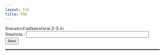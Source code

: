 ```yaml
---
layout: fsk
title: FSK
---
```


<style>
    table, th, td {
  border: 1px solid rgb(0, 0, 0);
  border-collapse: collapse;
}
</style>
<body>
ป้อนเฉพาะส่วนต้นของคำถาม 2-3 คำ<br>
ป้อนคำถาม : <input type="text" id="question" style="width: 30em"/><br>
<button onclick="search()">ค้นหา</button>
<p id="tes"></p>
<table id="Answer"></table>
</body>
<script>
var qa = [
    { question: "พระบาทสมเด็จพระนั่งเกล้าเจ้าอยู่หัว คือรัชการที่เท่าใด", answer: "3" },
    { question: "Wal-Mart คือแบรนด์อะไร", answer: "แบรนด์ค้าปลีก" },
    { question: "พระราชวังสนามจันทร์ อยู่ที่จังหวัดใด", answer: "นครปฐม" },
    { question: "ระบบงานอุตสาหกรรมเริ่มครั้งแรกในประเทศใด", answer: "อังกฤษ" },
    { question: "ข้อใดต่อไปนี้เป็นสำนักข่าวของประเทศอังกฤษ", answer: "Reuters" },
    { question: "ปลาตีนมีกี่ตีน", answer: "ไม่มี" },
    { question: "BMW คือแบรนด์อะไร", answer: "แบรนด์รถยนต์" },
    { question: "เขื่อนบางลางเป็นเขื่อนที่ใหญ่ที่สุดในภาคใต้ ตั้งอยู่ในจังหวัดใด", answer: "ยะลา" },
    { question: "อูคูเลเล่ มีกี่สาย", answer: "4 สาย" },
    { question: "คลองอะไรยาวที่สุดในประเทศไทย", answer: "คลองแสนแสบ" },
    { question: "ธงไตรรงค์มีใช้ในรัชสมัยใดเป็นครั้งแรก", answer: "รัชกาลที่ 6" },
    { question: "แม่น้้าตรัง อยู่ในภาคใด", answer: "ภาคใต้" },
    { question: "ดาวฤกษ์ที่อยู่ใกล้โลกมากที่สุดที่งเกตได้ในบัจจุบัน ตั้งอยู่ที่", answer: "เซนทอร์" },
    { question: "ซุปเปอร์แมนใช้อาชีพใดในการปิดบังตัวตนที่แท้จริง", answer: "ผู้สื่อข่าว" },
    { question: "สกุลเงินของอินโดนีเซียคืออะไร", answer: "รูปี" },
    { question: "อายุของม้าสามารถดูได้จากอะไร", answer: "ฟัน" },
    { question: "วันที่ 1 พฤษภาคมของทุกปีคือเทศกาลอะไร", answer: "วันแรงงาน" },
    { question: "แม่น้ำยม มีต้นกําเนิดจากจังหวัดใด", answer: "พะเยา" },
    { question: "แม่น้ำป่าสักมีต้นกําเนิดจากจังหวัดใด", answer: "เลย" },
    { question: "เทศกาลไหนมีประเพณีการกินไก่งวง", answer: "วันขอบคุณพระเจ้า" },
    { question: "ในเทพนิยายกรีก โพรมีธีอุสได้นำพาสิ่งใดมาสู่โลกของมนุษย์", answer: "ไฟ" },   
    { question: "ชาวไวกิงมักถูกกล่าวว่าเป็นอาชีพอาชญากรประเภทใด", answer: "โจรสลัด" },
    { question: "เลือดของกุ้งมังกรเป็นสีอะไร", answer: "สีน้ำเงิน" },
    { question: "Black Hawk Down หมายถึงปฏิบัติการทางทหาร...", answer: "โซมาเลีย" },
    { question: "ใครคือเทพีเเห่งชัยชนะ", answer: "วิกตอเรีย" },
    { question: "จังหวัดที่มีประชากรมากที่สุดในไทย", answer: "กรุงเทพมหานคร" },
    { question: "ยาสลบทำจากอะไร", answer: "คลอโรฟอร์ม" },
    { question: "ข้อใดต่อไปนี้เป็นสำนักข่าวของประเทศฝรั่งเศส", answer: "Agence France-Presse" },
    { question: "บริษัทใดเป็นผู้สร้างภาพยนตร์เรื่อง ซูเปอร์แมน", answer: "วอร์เนอร์บราเธอส์" },
    { question: "ไททานิกจมลงอยู่ที่ไหน", answer: "มหาสมุทรแอตแลนติก" },
    { question: "ในเขตพื้นที่แห่งหนึ่งที่มีอุณหภูมิสูงกว่าเขตบริเวณโดยรอบ การเกิดปรากฏการณ์นี้เรียกว่าอะไร", answer: "ปรากฏการณ์เกาะความร้อน" },
    { question: "งานบุญเดือนสิบ มีที่จังหวัดใด", answer: "นครศรีธรรมราช" },
    { question: "ร่างกายของมนุษย์มีกระดูกกี่ชิ้น", answer: "206 ชิ้น" },
    { question: "เกาะใดใหญ่ที่สุดในเอเชียตะวันออกเฉียงใต้", answer: "เกาะบอร์เนียว" },
    { question: "อวัยวะที่สามารถล้างพิษได้ในร่างกายของมนุษย์คือ", answer: "ตับ" },
    { question: "สัตว์ใดต่อไปนี้ไม่มีโอกาสพบได้ในอาร์กติกเซอร์เคิล", answer: "เพนกวิน" },
    { question: "พีระมิดสุริยันตั้งอยู่ที่ไหน", answer: "เม็กซิโก" },
    { question: "ดารานำชายในเรื่อง เเฮร์รี่พอตเตอร์ คือใคร", answer: "เเฮร์รี่ พอตเตอร์" },
    { question: "ข้อใดต่อไปนี้คือเเฮร์รี่พอตเตอร์", answer: "หนุ่มชายชาวอังกฤษ"},
    { question: "คะเเนนการเสิร์ฟเทนนิสเรียกว่าคะเเนนอะไร", answer: "Aceball"},
    { question: "ผลผลิตอะไรทำให้เวเนซุเอลารวยที่สุดในประเทศอเมริกาใต้", answer: "น้ำมัน"},
    { question: "คำว่า Trick or Treat เกี่ยวข้องกับเทศกาลใด", answer: "วันฮาโลวีน"},
    { question: "สัตว์ประจำชาติของประเทศไทยคือสัตว์อะไร", answer: "ช้าง"},
    { question: "ผู้ประดิษฐ์ iPhone คือใคร", answer: "สตีฟ จอบส์"},
    { question: "ข้อใดต่อไปนี้ไม่ใช่เผ่าพันธ์ุใน เวิลด์ออฟวอร์คราฟต์", answer: "เซิร์ก"},
    { question: "สัตว์เลี้ยงลูกด้วยนมที่มีอายุยืนที่สุดคือ", answer: "ช้าง"},
    { question: "โดราเอมอนในการ์ตูนเรื่อง โดราเอมอน มาจากยุคไหน", answer: "ศตวรรษที่ 22"},
    { question: "สัตว์มงคลของประเทศไทยคือสัตว์ใด", answer: "ช้าง"},
    { question: "การหมุนเวียนของเหรีญญในโลกของเซลดา...", answer: "เงินเฟ้อ"},
    { question: "อาวุธใดต่อไปนี้ไม่ใช่อุปกรณ์ที่ขาดไม่ได้ในยุคกลาง", answer: "คันธนูเเละลูกศร"},
    { question: "ในบรรดาสีต่างๆ สีใดดูดซับความร้อนง่ายที่สุด", answer: "สีดำ"},
    { question: "ในกีฬาบาสเกตบอล ลูกโยนโทษได้กี่คะเเนน", answer: "1 คะเเนน"},
    { question: "ละครประเภทใดใน 4 เรื่องนี้ มีต้นกำเนิดจากอิตาลี", answer: "opera"},
    { question: "ดาวเคราะห์ดวงใดอยู่ใกล้ดวงอาทิตย์ที่สุด", answer: "ดาวพุธ"},
    { question: "บัวหิมะมีสีใด", answer: "สีขาว"},
    { question: "คือก่อนวันคริสต์มาสเรียกว่าอะไร", answer: "คริสต์มาสอีฟ"},
    { question: "คุณธรรมคือความรู้ ...นักคิดท่านใด...", answer: "โสกราตีส"},
    { question: "ในนิยายเรื่อง คนค่อมเเห่งน็อทร์-ดาม คนตีระฆังคือใคร", answer: "กาซีโมโด"},
    { question: "เเรงบันดาลใจในการสร้างไวโอลินคืออะไร", answer: "ฮังดรัม"},
    { question: "สีดำผสมกับสีขาวเป็นสีอะไร", answer: "สีเทา"},
    { question: "ข้อใดต่อไปนี้คือความเร็วที่ต้องการเมื่อยานอวกาศบินรอบโลก", answer: "ควรมเร็วห้องอวกาศที่ 1"},
    { question: "บิกัสโซ มีผลงานภาพวาดที่ได้รับรางวัล สันติภาพ คือ", answer: "นกพิราบเเห่งสันติภาพ"},
    { question: "บัลเลต์ 3 เรื่องหลักคือ... เเละอีกเรื่องใด", answer: "สวอนเลก"},
    { question: "ดาว 12 ดวงที่อยู่บนธงสหภาพยุโรปเป็นสีอะไร", answer: "สีเหลือง"},
    { question: "วันที่ 1 เมษาของทุกปีเป็นวันอะไร", answer: "วันเมษาหน้าโง่"},
    { question: "ใครเป็นคนทำบาดเเผลบนใบหน้าของฮิมูระ...", answer: "คู่หมั้นของยูกิชิโร่ โทโมเอะ"},
    { question: "หัวหน้าทีมที่เป็นฝ่ายตรงข้ามกับออพติมัส...", answer: "เมกะทรอน"},
    { question: "เมืองหลวงของประเทศเวียดนามอยู่ที่ไหน", answer: "ฮานอย"},
    { question: "เมืองใดเป็นเมืองหลวงของบราซิลในอดีต...", answer: "ริโอเดจาเนโร"},
    { question: "ผู้คิดค้น ทฤษฏีสัมพัทธภาพ คือใคร", answer: "ไอน์สไตน์"},
    { question: "ผู้เเต่งการ์ตูน ดราก้อนบอล คือคนประเทศใด", answer: "ญี่ปุ่น"},
    { question: "คุณสมบัติของรูปเรขาคณิตใดที่มีความมั่นคง", answer: "รูปสามเหลี่ยม"},
    { question: "หนึ่งวันมี่ทั้งหมดกี่วินาที", answer: "86,400 วินาที"},
    { question: "ประเทศใดมีจํานวนหมู่เกาะมากที่สุด", answer: "อินโดนีเซีย"},
    { question: "เขื่อนลําปาว กั้นแม่น้ำลำปาวอยู่จังหวัดใด", answer: "กาฬสินธุ์"},
    { question: "ภาพยนตร์เรื่อง ไพเรทส์ออฟเดอะแคริบเบียน ถ่ายทําโดยบริษัทไหน", answer: "ดิสนีย์"},
    { question: "พระสมุทรเจดีย์ อยู่ที่จังหวัดใด", answer: "สมุทรปราการ"},
    { question: "งานประเพณีลอยกระทง เผาเทียน เล่นไฟ จัดที่จังหวัดใด", answer: "สุโขทัย"},
    { question: "ตัวตนของลูซิเฟอร์คือ", answer: "นางฟ้าตกสวรรค์"},
    { question: "ขนนก ลูกเหล็กเเละกระดาษ...อันไหนจะลงพื้นก่อน", answer: "ลูกเหล็ก"},
    { question: "เเหลมกู๊ดโฮปตั้งอยู่ที่ไหน", answer: "แอฟริกา"},
    { question: "การเเข่งขันฟุตบอล Fifa World Cup จัดขึ้นทุกๆกี่ปี", answer: "4 ปี"},
    { question: "เทพเจ้าเเห่งความรักคิวปิดเป็นลูกชายของใคร", answer: "เทพีวีนัส"},
    { question: "ร่างกายมนุษย์มีจำนวนโครโมโซมทั้งหมดกี่คู่", answer: "23 คู่"},
    { question: "ใครเป็นผู้ประดิษฐ์ตะเกียบอนามัย", answer: "คนญี่ปุ่น"},
    { question: "ประเทศใดมีการถ่ายภาพยนตร์จำนวนมากที่สุดในโลก", answer: "อินเดีย"},
    { question: "ในอนิเมะเรื่อง โดราเอม่อน เเต่เดิมโดราเอม่อนเป็นตัวสีอะไร", answer: "สีเหลือง"},
    { question: "โลกในเรื่อง เดอะลอร์ดออฟเดอะริงส์ ชื่ออะไร", answer: "Middle-earth"},
    { question: "รางวัลเเกรมมี่เกี่ยวกับอุตสาหกรรมใด", answer: "ดนตรี"},
    { question: "ส่วนใดในอวัยวะตับความรู้สึกทัเงห้าเป็นส่วนที่หายไปของสฟิงซ๋...", answer: "จมูก"},
    { question: "ฮอลลีวูดอยู่ในประเทศใด", answer: "อเมริกา"},
    { question: "ปลาใดที่ออกเสียงร้องเหมือนเด็กทารก...", answer: "ปลาซาลามันเดอร์ยักษ์จีน"},
    { question: "ประเทศต้นกำเนิดของมหกรรมกีฬาโอลิมปิกสมัยใหม่คือประเทศใด", answer: "กรีซ"},
    { question: "สัตว์ที่วิ่งเร็วที่สุดบนบกคือสัตว์ชนิดใด", answer: "เสือชีตาห์"},
    { question: "รสชาติที่ชาวคิวบาชอบเป็นพิเศษคือรสอะไร", answer: "หวาน"},
    { question: "ชนชาติใดเริ่มทอผ้าไหมเป็นชาติเเรก", answer: "จีน"},
    { question: "ดาราฮอลลีวูดคนใดรับบทเป็นตัวเอกในภาพยนตร์เรื่อง จิตพิฆาตโลก", answer: "ลีโอนาร์โด ดีเเคพรีโอ"},
    { question: "เรื่องใดต่อไปนี้ไม่รวม...เช็คสเปียร์", answer: "The Comedy of Errors"},
    { question: "Nike คือเเบรนด์อะไร", answer: "แบรนด์กีฬา"},
    { question: "ในเรื่อง สโนวไวท์ ราชินีได้ใช้สิ่งใดในการตัดสินว่าตัวเองนั้นใช่ผู้ที่สวยงามที่สุดในโลกใบนี้หรือไม", answer: "กระจกวิเศษ"},
    { question: "สกุลเงินของไทยคืออะไร", answer: "บาท"},
    { question: "คุณคือไฟฟ้า คุณคือเเสง คุณคือ...ลักษณะของเทพเจ้าท่านใด", answer: "ซุส"},
    { question: "มดใช้วิธีใดในการสื่อสารกัน", answer: "หนวด"},
    { question: "นักเเต่งเพลงท่านใดถูกขนานนามว่าเป็น ราชาเเห่งไวโอลิน", answer: "ปากานีนี"},
    { question: "โยคะมีต้นกำเนิดในประเทศใด", answer: "อินเดีย"},
    { question: "กำหนดให้วันที่ 1 มกคราคม...เเทนสงกรานต์ในรัชสมัยใด", answer: "รัชกาลที่ 8"},
    { question: "ในเทพนิยายกรีก มีนกอินทรียักษ์มาจิกกินตับของใคร", answer: "โพรมีธีอุส"},
    { question: "ประเทศใดผลิตทองเเดงมากที่สุด", answer: "อเมริกา"},
    { question: "ผลไม้ใดตกใส่หัวนิวตันเเล้ว ...", answer: "แอปเปิ้ล"},
    { question: "ชื่อเต็มของอาวุธ ดาบฟิสิกส์เอกซ์คาลิเบอร์ คืออะไร", answer: "ชะเเลง"},
    { question: "พยัญชนะไทยมีอักษรทั้งหมดกี่ตัว", answer: "44"},
    { question: "วันที่ 14 กุมภาพันธ์ของทุกปีเป็นวันอะไร", answer: "วันวาเลนไทน์"},
    { question: "มะเขือเทศเป็นผักหรือผลไม้", answer: "ผัก"},
    { question: "ในเทพนิยายกรีกใครที่ได้มีฉายาเรียกว่าเทพเจ้าเเห่งสงคราม", answer: "แอรีส"},
    { question: "ปะการังเป็นพืชหรือเป็นสัตว์ทะเล", answer: "สัตว์ทะเล"},
    { question: "ตัวอักษรหลังตัวอักษรภาษาอังกฤษ S คืออะไร", answer: "T"},
    { question: "ประเทศใดที่ออกตราประทับดวงเเรกของโลก", answer: "อังกฤษ"},
    { question: "เเมลงปอใช้อวัยวะส่วนใดของร่างกายเเตะผิวน้ำ", answer: "หาง"},
    { question: "ใครเป็นผู้เขียนเรื่อง วันพีช", answer: "เออิจิโร โอดะ"},
    { question: "Vieta นักคณิตศาสตร์ ที่คิดค้น...เป็นคนประเทศไหน", answer: "ฝรั่งเศษ"},
    { question: "ปูมีทั้งหมดกี่ขา", answer: "8 ขา"},
    { question: "BMW เเบรนด์รถยนต์ชื่อดังมาจากประเทศใด", answer: "เยอรมณี"},
    { question: "สาเหตุการสูญพันธุ์ของไดโนเสาร์คืออะไร", answer: "การโจมตีของดาวเคราะห์น้อย"},
    { question: "เมืองใดในยุโรปที่ถูกขนานนามว่าเป็น เมืองเเห่งสายน้ำ", answer: "เวนิส"},
    { question: "โคล่าเเละสไปรท์เป็นเครื่องดื่มประเภทใด", answer: "เครื่องดื่มอัดลม"},
    { question: "เมืองหลวงของประเทศเกาหลีใต้อยู่ที่ไหน", answer: "โซล"},
    { question: "ช้างจะเจริญเติบโต...ยกเว้นส่วนใดที่ไม่มีการเจริญเติบโต", answer: "ตา"},
    { question: "เหยาหมิงเคยเล่นให้กับทีมใดใน NBA", answer: "ฮิวสตัน รอกเก็ตส์"},
    { question: "เสียง หึ่งๆ ของยุงเกิดจากอะไร", answer: "กระพือปีก"},
    { question: "เมืองใดต่อไปนี้เป็นเมืองในประเทศไทย", answer: "เชียงใหม่"},
    { question: "ทาซานโตขึ้นจากที่ไหน" , answer: "ในป่า"},
    { question: "สัญลักษณ์ของเทศกาลภาพยนตร์นานาชาติเวนิสที่มีชื่อเสียงโด่งดังคือสัตว์ใด", answer: "สิงโต"},
    { question: "ข้อใดต่อไปนี้ไม่ใช่นก" , answer: "ค้างคาว"},
    { question: "ดับลินคือเมืองหลวงของประเทศใดในยุโรป", answer: "ไอร์เเลนด์"},
    { question: "หมากรุกสากลมีตัวหมากรุกทั้งหมดกี่ตัว", answer: "32"},
    { question: "ใครคือคนเเรกที่ค้นพบโลกใหม่ทวีปอเมริกา", answer: "โคลัมบัส"},
    { question: "ในนิยายเรื่อง Canon of Sherlock Holmes ...ชื่ออะไร", answer: "วัตสัน"},
    { question: "3 ศิลปินเอกเเห่งยุคเรเนสซองส์ได้เเก่...เเละจิตรกรท่านใด", answer: "ราฟาเอล"},
    { question: "หมายเลข 0 ในไพ่ทาโรต์เมเจอร์อาร์คานาหมายความว่าอะไร", answer: "คนโง่"},
    { question: "เพราะอะไรกล้องส่องทางไกลจึงสามารถมองเห็นสิ่งที่อยู่ไกลได้", answer: "การหักเหและกสะท้อนของแสง"},
    { question: "Adidas เเบรนด์กีฬาชื่อดังมากจากประเทศใด", answer: "อเมริกา"},
    { question: "สีใดเป็นสีที่เป็นสัญลักษณ์ความมิภาพของรัสเซีย", answer: "สีน้ำเงิน"},
    { question: "รางวัลออสการ์มีลักษณะอย่างไร", answer: "ตุ๊กตาทอง"},
    { question: "ใครคือคนที่เเต่งงานกับเจ้าชาย...เรื่อง เงือกน้อยผจญภัย", answer: "เจ้าหญิงประเทศเพื่อนบ้าน"},
    { question: "ธนบัตรมีใช้ครั้งเเรกในรัชกาลใด", answer: "รัชกาลที่ 5"},
    { question: "คนใส่เสื้อผ้าสีอะไรที่มีโอกาสถูกยุงกัดมากที่สุด", answer: "สีดำ"},
    { question: "ใครคือผู้ประพันธ์หลักของหนังสือเรื่อง สารานุกรม", answer: "ดีเคอโร"},
    { question: "จังหวัดใดได้ชื่อมีพื้นที่ปลูกปาล์มน้ำมันมากที่สุด", answer: "กระบี่"},
    { question: "เเชปลินเป็นศิลปินภาพยนตร์ตลกที่มีชื่อเสียง เขาเกิดในประเทศใด", answer: "ประเทศอังกฤษ"},
    { question: "เเหล่งกำเนิดหอยเเครงใหญ่ที่สุดของไทยอยู่ในจังหวัดใด", answer: "เพชรบุรี"},
    { question: "ใครเป็นผู้เขียนเรื่อง โดราเอมอน", answer: "ฟูจิโกะ ฟูจิโอะ"},
    { question: "ในร่างกายมนุษย์อวัยวะใดไม่สามารถเกิดมะมะเร็งได้", answer: "หัวใจ"},
    { question: "ในเรื่อง อเวนเจอร์ส องค์กรใดที่รวบรวมเหล่าซูเปอร์ฮีโร่ทุกคน", answer: "ชี.ล.ด์"},
    { question: "ถ้าเคี่ยวเต้าหู้เเห้งเเละถั่วลิสงในเวลาเดียวกันจะเป็นราชาติใด", answer: "แฮม"},
    { question: "เส้นละติจูดที่พลังงานเเสงอาทิตย์ส่งมายังโลกในระยะไกลที่สุดจากเส้นศูนย์สูตรชื่ออะไร", answer: "ทรอปิก"},
    { question: "ผู้ประพันธ์นิยายเรื่อง ตราบาปสีเลือด ... คือใคร", answer: "Hawthrone"},
    { question: "ปลาใดที่สู้กับผู้ใหญ่คนนั้นสองวันสองคืนในเรื่อง เฒ่าผจญทะเล ของเฮวิงเวย์", answer: "ปลามาร์ลิน"},
    { question: "สะพานอะไรเชื่อมเดนมาร์กกับสวีเดน", answer: "สะพานโอเรซุนด์"},
    { question: "บริษัทเอ็กซอนโมบิลคอร์ปอเรชั่นตั้งอยู่ในประเทศใด", answer: "อเมริกา"},
    { question: "คนประเทศใดที่เป็นคนเเรกที่ได้เสนอว่า บุคคลเท่าเทียมกันในเบื้องหน้ากฏหมาย", answer: "คนฝรั่งเศษ"},
    { question: "ประเทศใดมีจำนวนประชากรมากที่สุดในเอเชียตะวันออกเฉียงใต้", answer: "อินโดนีเซีย"},
    { question: "ซาโลมอนในตำราเวทเรื่อง กุญเเจย่อยของซาโลมอน คืออะไร", answer: "ชื่อกษัตริย์"},
    { question: "หมวกซานตาครอสเป็นสีอะไร", answer: "สีแดง"},
    { question: "KFC ถูกคิดค้นขึ้นในประเทศใด", answer: "อเมริกา"},
    { question: "ดอกเเดนดิไลอันเเพร่กระจายพันธุ์อย่างไร", answer: "แรงลม"},
    { question: "ใครเป็นผู้คิดค้นหลอดไฟ", answer: "อดิสัน"},
    { question: "รถยนต์ ลัมโบร์กินี เป็นยี่ห้อในประเทศใด", answer: "อิตาลี"},
    //{ question: "3 นักประพันธ์นิยายเรื่องสั้นผู้ยิ่งใหญ่ของยุโรป...ของรัสเซียคือท่านใด", answer: ""},
    { question: "สารอาหารใดที่มีในร่างกายของมนุษย์มากที่สุด", answer: "น้ำ"},
    { question: "ทำไมจึงต้องใส่ล้อไว้ใต้กล่องไม้ที่ต้องการผลัก", answer: "ลดแรงเสียดทาน"},
    { question: "ประเทศใดในสมัยโบราณที่มีชื่อเสียงด้านการทำมัมมี่มากที่สุด", answer: "อียิปต์"},
    { question: "น้ำใดต่อไปนี้ไม่สามารถบริโภคได้โดยตรง", answer: "น้ำทะเล"},
    { question: "ทำไมถึงบนดวงจันทร์ไม่มีเสียง", answer: "ไม่มีอากาศ"},
    { question: "ทำไมเเมวถึงสามารถมองเห็นในเวลากลางคืนได้", answer: "รูม่านตาใหญ่"},
    { question: "BBC เป็นภาษาอังกฤษตัวย่อของบริษัทวิทยุกระจายเสียงประเทศใด", answer: "ประเทศอังกฤษ"},
    { question: "ลูกลูกสนุกเกอร์สีอะไรมีคะเเนนมากที่สุดในการเเข่งสนุกเกอร์", answer: "ลูกสีดำ"},
    { question: "วิทยาศาสตร์ใดปรากฏเป็นครั้งเเรกในวิทยาศาสตร์ธรรมชาติ", answer: "ดาราศาสตร์"},
    { question: "จังหวัดที่อยู่ใต้สุด จังหวัดนราธิวาส", answer: "นราธิวาส"},
    { question: "เรียกยักษ์อะลาดินจากตะเกียงวิเศษได้อย่างไร", answer: "ถูกตะเกียงวิเศษ"},
    { question: "เมอร์เซเดส-เบนซ์คือเเบรนดฺรถยนต์ชื่อดังของประเทศใด", answer: "เยอรมณี"},
    { question: "อาวุธของกัปตันอเมริกาคืออะไร", answer: "โล่"},
    { question: "พระราชาในเรื่อง ชุดใหม่ของพระราชา ชอบทำอะไรบ้าง", answer: "ใส่ชุดเสื้อผ้าใหม่"},
    { question: "รัทเเลนด์ เป็นจังหวัดที่เล็กที่สุดของประเทศใด", answer: "ประเทศอังกฤษ"},
    { question: "ในหนังเรื่อง ไททานิค สร้อยคอที่โรสโยนทิ้งลงในทะเลชื่ออะไร", answer: "หัวใจแห่งมหาสมุทร"},
    { question: "ใน นิทานเด็กหญิงชายไม้ขีดไฟ สาวน้อยได้เห็นภาพอะไรในช่วงเวลาสุดท้าย", answer: "คุณยาย"},
    { question: "เทพเจ้าองค์ใดถูกขนานนามว่าเป็นเทพเจ้าเเห่งดวงอาทิตย์ในเทพนิยายกรีก", answer: "อพอลโล"},
    { question: "ความสามารถพิเศษของเเอนท์เเมนอเวนเจอร์สคืออะไร", answer: "ปรับขนาดร่างกาย"},
    { question: "ราชินีใช่อะไรมาทำร้ายสกับโนว์ไวท์ในนิทานกริมม์", answer: "แอปเปื้ลพิษ"},
    { question: "ผลงานใดต่อไปนี้ถูกสร้างขึ้นโดยออนอเร เดอ บาลซักนักเขียวชาวฝรั่งเศษ", answer: "นาฎกรรมชีวืต"},
    { question: "ทำไมอัศวินในยุคกลางถึงมักถือดาบเเบบกว้างเเละหนา", answer: "เพื่อโจมตีศัตรู"},
    { question: "ในหนังเรื่อง บิ๊กฮีโร่ 6 เบย์เเม็กซ์คืออะไร", answer: "หุ่นยนต์"},
    { question: "ใครคือคนช่วยเหลือหนูน้อยหมวกเเดงเเละยายของเขา", answer: "นายพราน"},
    { question: "ใครเป็นคนช่วยเหลือเจ้าชายในเรื่อง เงือกน้อยผจญภัย", answer: "นางเงือกน้อย"},
    { question: "ไททานิกทำไมถึงจมลงทะเล", answer: "ชนภูเขาน้ำเเข็ง"},
    { question: "ข้อใดต่อไปนี้ไม่ใช่ผลงานของเชกสเปียร์", answer: "สงครามและสันติภาพ"},
    { question: "เครื่องประดับใดถูกขนานนามว่าเป็น ราชาเเห่งอัญมณี", answer: "ทับทิม"},
    { question: "ลูกชายของเเม็กนีโตคือใคร", answer: "ควิกซิลเวอร์"},
    { question: "เส้นมีกี่มิติ", answer: "หนึ่งมิติ"},
    { question: "ซูสเป็นเทพเจ้าสูงสุดในเทพนิยายกรีก ซึ่งครอบงำทุกสิ่งในปรากฏการณ์บนท้องฟ้า โดยเฉพาะเป็น", answer: "สายฟ้า"},
    { question: "สีใดต่อไปนี้ไม่ใช่สีของรุ้งกินน้ำ", answer: "สีขาว"},
    { question: "พระที่นั่งวิมานเมฆ อยู่จังหวัดใด", answer: "กรุงเทพมหานคร"},
    { question: "ภูเขาใดที่มียอดเขาสูงที่สุดในโลก", answer: "ยอดเขาเอเวอเรสต์"},
    { question: "ภูเขาใดต่อไปนี้เป็นภูเขาของอินโดนีเซีย", answer: "ภูเขาไฟโบรโม่"},
    { question: "ดาวดวงใดถูกขนานนามว่าดาวที่หนาวที่สุดในบรรดาดาวเคราะห์เก้าดวง", answer: "ดาวพลูโต"},
    { question: "ตัวอักษรภาษาอังกฤษมีทั้งหมดกี่ตัว", answer: "26"},
    { question: "เขื่อนสิรินธร อยู่จังหวัดใด", answer: "อุบลราชธานี"},
    { question: "โรงพยาบาลที่เก่าแก่ที่สุดของไทย คือที่ใด", answer: "โรงพยาบาลศิริราช"},
    { question: "โลกหมุนรอบตัวเองทําให้เกิดปรากฏการณ์อะไร", answer: "กลางวันและกลางคืน"},
    { question: "อาหารใดต่อไปนี้มีแคลเซียมสูงสุด", answer: "ผลไม้"},
    { question: "โคลอสเซียมที่เป็นสัญลักษณ์ของอารยธรรมโรมันโบราณ ตอนนี้ตั้งอยู่ไนประเทศใด", answer: "อิตาลี"},
    { question: "เป๊ปซี่แบรนด์เครื่องดื่มชื่อดังมาจากประเทศใด", answer: "อเมริกา"},
    { question: "ในขณะการเล่นปิงปองก่อนที่รับลูกบอลจากผ่ายตรงข้ามจําเป็นต้องรอลูกปิงปองตกลงโต๊ะกี่ครั้งในแดนฝ่ายตรงข้าม...", answer: "1 ครั้ง"},
    { question: "เสือตัวใดโหญ่ที่สุดโนโลก", answer: "เสือโคร่งไซบีเรีย"},
    { question: "พีระมิดที่ใหญ่ที่สุดในโลกชื่ออะไร", answer: "พีระมิดคูฟู"},
    { question: "ฟิลิปส์ คือแบรนด์ของประเทศใด", answer: "เนเธอร์แลนด์"}, 
    { question: "ต้นสักที่ใหญ่ที่สุดในโลกอยู่ที่จังหวัดอะไร", answer: "อุตรดิตถ์"},
    { question: "ชานตาคลอสจะนำของขวัญไปไว้ในของสิ่งใด", answer: "ถุงเท้า"},
    { question: "นายกรัฐมนตรีคนแรกของไทย ชื่ออะไร", answer: "	พระยามโนปกรณ์นิติธาดา"},
    { question: "หมีกรีซลี หมีตัวใหญ่ที่สุดในโลกอยู่ในดินเเดนใด", answer: "อเมริกาเหนือ"},
    { question: "ประเทศใดมีภูมิประเทศต่ำที่สุดในโลก", answer: "เนเธอร์แลนด์"},
    { question: "หอไอเฟลตั้งอยู่ในเมืองใด", answer: "ปารีส"},
    { question: "เมื่อเกิดอาการสะอึกควรทำอย่างไรดี", answer: "ลมหายใจ"},
    { question: "พี่สาวเเละภรรยาของซุสคือใคร", answer: "เฮร่า"},
    { question: "สัญญาณขอความช่วยเหลือใช้ในความทุกข์ทางทะเลคืออะไร", answer: "SOS"},
    { question: "พิพิธภัณฑ์ใด...โมนาลิซา...ที่มีชื่อเสียงมากในยุโรป", answer: "พิพิธภัณฑ์ลูฟวร์"},
    { question: "วิธีการใช้คลื่นเเม่เหล็กไฟฟ้าเพื่อตรวจจับด้านในของชิ้นงานโลหะเรียกว่า", answer: "การทดสอบโดยวิธีถ่ายภาพด้วยรังสี"},
    { question: "เเพลงใดต่อไปนี้เป็นชิ้นสเเพลงเปียโน", answer: "Moonlight Sonata"},
    { question: "เเสงเเดดสามารถช่วยให้ร่างกายของเราผลิตวิตามินชนิดใด", answer: "วิตามินดี"},
    { question: "ความสัมพันธ์ระหว่าง Alexandre Dumas กับ Alexandre Dumas fils คืออะไร", answer: "พ่อกับลูก"},
    { question: "โดยปกติเเล้ว ฤดูกาลใดที่ปลาเจริญเติบโตช้าที่สุด", answer: "ฤดูหนาว"},
    { question: "สงครามระหว่างทั่วประเทศยุโรปเเละเอเชียครั้งเเรกในประวัติศาสตร์โลกคือ", answer: "สงครามกรีก-เปอร์เซีย"},
    { question: "ม้าลายมีลายสีอะไร", answer: "ลายสีขาว"},
    { question: "เเฮตทริกในเกมฟุตบอลหมายถึงผู้เล่นกีฬาคนหนึ่ง...ได้กี่ครั้งในการเล่นครั้งหนึ่ง", answer: "3"},
    { question: "ไส้เดือนหายใจจากทางไหน", answer: "ผิวหนัง"},
    { question: "ในเทพนิยายกรีกใครที่ได้มีฉายาเรียกว่าเทพเจ้าเเห่งท้องทะเล", answer: "โพไซดอน"},
    { question: "เเมลงใดต่อไปนี้เป็นอันตรายต่อการเจริญเติบโตของผัก", answer: "หอยทาก"},
    { question: "หนึ่งยูนิตสามารถใช้กับหลอดไฟขนาด 50 วัตต์ได้นานกี่ชั่วโมง", answer: "20 ชั่วโมง"},
    { question: "ในบรรดาช่องเเคบที่มีชื่อเสียง...อินเดียเเละทางตอนเหนือของศรีลังกา", answer: "ช่องแคบพอล์ก"},
    { question: "ในนิยายเรื่อง ใต้ทะเลสองหมื่นโยชน์ ของเเวร์น เรือดำน้ำของกัปตันนีโมชื่ออะไร", answer: "นอติลุส"},
    { question: "อาหารใดอุดมไปด้วยโปรตีนมากกว่า", answer: "ปลา"},
    { question: "ดีวีนากอมเมดีย เป็นบทกวีผลงานชิ้นเอกของดันเต ซึ่งเขาเป็นนักกวีของประเทศใดในยุโรป", answer: "อิตาลี"},
    { question: "ตัวละครใดต่อไปนี้ไม่ใช่สมาชิกของจัสติซลีก", answer: "ไอรอนแมน"},
    { question: "นักเขียนเรื่อง สโนไวท์ คือท่านใด", answer: "พี่น้องตระกูลกริมม์"},
    { question: "กระดาษสามารถพับครึ่งได้มากสุดกี่ครั้ง", answer: "7 ครั้ง"},
    { question: "การเเข่งขันฟุตบอลโลกกี่ปีมีครั้้ง", answer: "4 ปี"},
    { question: "ระหว่างเดือนมิถุนายนถึงกรกฎาคมคือราศีอะไร", answer: "กลุ่มดาวปู"},
    { question: "ตัวการ์ตูนมิกกี้เมาส์เเละโดนัลด์ดั๊กมักจะออกไปเที่ยวกับใครบ้าง", answer: "กูฟีและพลูโต"},
    { question: "ศาลยุติธรรมระหว่างประเทศตั้งอยู่ประเทศใด", answer: "เนเธอร์แลนด์"},
    { question: "สิ่งก่อสร้างใดที่มีชื่อว่า บรอดเวย์", answer: "ถนน"},
    { question: "ใครคือผู้เขียนเรื่อง นารูโตะ", answer: "มาซาชิ คิชิโมโตะ"},
    { question: "สัตว์ประจำชาติของประเทศออสเตรเลียคือสัตว์ใด", answer: "จิงโจ้"},
    { question: "อัลเฟรดมหาราช เป็นมหาราชองค์เดียวของประเทศใด", answer: "ประเทศอังกฤษ"},
    //{ question: "", answer: "เทพีอะธีนา"},
    { question: "หัวใจห้องมนุษย์ทั้งหมดกี่ห้อง", answer: "4 ห้อง"},
    { question: "ในงานธุรกิจคหกรรมโลก ประเทศใดที่มีชื่อว่าเเม่บ้านมืออาชีพที่สุดในโลก", answer: "ฟิลิปปินส์"},
    { question: "ซากา โมโต้ ทัตสึมะกินทามะ ถูกเรียกว่าอะไร", answer: "เจ้าชายสายฮา"},
    { question: "ไข่ที่มีขนาดใหญ่ที่สุดในบรรดานกที่มีอยู่ คือไข่ของนกอะไร", answer: "นกกระจอกเทศ"},
    { question: "หมีขั่วโลกสามารถวิ่งด้วยความเร็วกี่ไมล์ต่อชั่วโมง", answer: "25 ไมล์"},
    { question: "ธนาคารยุโรปตั้งอยู่ในประเทศใด", answer: "เยอรณมี"},
    { question: "เเบรนด์ดังระดับโลกที่สร้างขึ้นโดยบิลเกตส์คือเเบรนด์ใด", answer: "Windows"},
    { question: "สามอารยธรรมโบราณของอเมริกาเหนือคือ...เเละอารยธรรมใด", answer: "อารยธรรมมายา"},
    { question: "ยอดเขาที่สูงที่สุดในโลกถูกคือ", answer: "เอเวอเรสต์"},
    { question: "สโนว์ไวท์พบคนเเคระในป่าทั้งหมดกี่คน", answer: "7"},
    { question: "สีด้านบนสุดของรุ้งกินน้ำคือสีอะไร", answer: "แดง"},
    { question: "เรือไททานิกจมน้ำในปีใด", answer: "ปี 1912"},
    { question: "คนสัญชาติใดที่ได้รับรางวัลโนเบลเป็นคนเเรก", answer: "ตนเยอรมณี"},
    { question: "ทวีปใดมีผู้นับถือศาสนาคริสต์มากที่สุดในโลก", answer: "ทวีปยุโรป"},
    { question: "รางวัลออสการ์มีความสัมพันธ์กับอุสาหกรรมทางใด", answer: "อุสาหกรรมภาพยนตร์"},
    { question: "ออพติมัสไพรมที่อยู่ในหนัง...เเปลงร่างเเล้วจะเป็นรถอะไร", answer: "รถบรรทุก"},
    { question: "เมืองหลวงของประเทศมาเลเซียอยู่ไหน", answer: "กัวลาลัมเปอร์"},
    { question: "เมื่อเกิดเเผ่นดินไหวรุนเเรงครั้งใหญ่ ควรปกป้องอัวยวะส่วนใดโดยไม่คำนึงถึงอะไรทั้งสิ้น", answer: "ศรีษะ"},
    { question: "เมืองใดต่อไปนี้เป็นเมืองในประเทศมาเลเซีย", answer: "อิโปห์"},
    { question: "บุคคลในประวัติศาสตร์ข้อใดต่อไปนี้เกี่ยวข้องกับประเพณีการกินขนมเค้กข้าว", answer: "อู๋ จื่อสวี"},
    { question: "ใครเป็นผู้คิดค้นกล้องโทรทรรศน์ตัวเเรกในโลก", answer: "กาลิเลอี"},
    { question: "วันเเรงงานกำเนิดจาก", answer: "เมืองชิคาโก สหรัฐอเมริกา"},
    { question: "ใครคือตัวร้ายที่สุดในเรื่อง ทรานส์ฟอร์มเมอร์ส", answer: "เมกะทรอน"},
    { question: "ผู้รักษาประตูชาวสเปนเซพลูก...2002...ทั้งหมดกี่ลูก", answer: "2"},
    { question: "น้ำนมเเม่คือสารอาหารที่ดีที่สุดสำหรับทารก...มากกว่านมเเม่", answer: "แคลเซียม"},
    { question: "องค์กรโลก WHO ย่อมาจากอะไร", answer: "องค์การอนามัยโลก"},
    { question: "ตัวร้ายอันดับหนึ่งของภาพยนตร์เรื่องใดที่มีชื่อว่าโวลเดอมอร์", answer: "แฮรี่ พอตเตอร์"},
    { question: "ดอกไม้ประจำชาติอังกฤษคืออะไร", answer: "ดอกกุหลาบ"},
    { question: "เทพเจ้ากรีกโพไซดอนใช้เป็นอาวุธใด", answer: "ตรีศูล"},
    { question: "หมายเลข 0 ในไพ่ทาโรต์เมเจอร์อาร์คานาหมายความว่าอะไร", answer: "คนโง่"},
    { question: "หลังจากปืนใหญ่ถูกยิงขึ้นไปเเล้ว เหตุใดจึงร่วงกลับมาบนพื้นโลกได้", answer: "แรงโน้มถ่วง"},
    { question: "World Expo จัดขี้นครั้งเเรกที่ไหน", answer: "ลอนดอน"},
    { question: "ในไพ่ป๊อก ตัวKหมายถึงคิงเเละตัวQหมายถึงควีน เเล้วตัวJหมายถึงอะไร", answer: "อัศวิน"},
    { question: "ในยุคเเรก ๆ น้ำตาลใน ขนมทำขึ้นจากอะไร", answer: "น้ำผึ้ง"},
    { question: "ร่างเดิมของคธูลูสัตว์ประหลาดที่มีชื่อเสียงที่สุดในตำนานคธูลูคืออะไร", answer: "ปลาหมึกยักษ์"},
    { question: "ในภาพยนตร์เรื่อง Marvel ใครได้รับบทเเสดงเป็น Iron Man", answer: "รอเบิร์ต ดาวนีย์ จูเนียร์"},
    { question: "ต้องใช้คาถาอะไรเมื่อจะเปิดประตูหินในเรื่อง อาลิบาบากับโจรสี่สิบคน", answer: "Open sesame"},
    { question: "ดอกไม้ใดที่เจ้าชายน้อยชอบมากในเรื่อง เจ้าชายน้อย หนังสือชื่อดังในโลก", answer: "ดอกกุหลาบ"},
    { question: "ดาราฮอลลีวูดคนใดรับบทเป็นเเจ็คสเเปร์โรว์ในภาพยนตร์เรื่อง ไพเรทส์ออฟเดอะเเคริบเบียน", answer: "จอห์นนี เดปป์"},
    { question: "ประเทศใดในยุโรปตะวันออกถูกขนานนานนามว่าเป็น ประเทศเเห่งดอกกุหลาบ", answer: "บัลแกเรีย"},
    { question: "เเมงมุมมีขาทั้งหมดกี่ขา", answer: "8 ขา"},
    { question: "นักเขียนของนิยายเรื่อง เเฮร์รี่พอตเตอร์ คือใคร", answer: "เจ. เค. โรว์ลิง"},
    { question: "ในเทพนิยายของกริมม์ ชื่อที่เรียก ซินเดอเรลล่า มาจากไหน", answer: "บนตัวของเธอติดเต็มไปด้วยเถ้าถ่านหิน"},
    { question: "สัตว์ใดเป็นคู่หูของกระต่ายตัวเอกในหนังเรื่อง นครสัตว์มหาสนุก", answer: "สุนัขจิ้งจอก"},
    { question: "ม้าของโอดินน์ในตำนานเทพเจ้านอร์สมีทั้งหมดกี่ขา", answer: "8"},
    { question: "ใครคือผู้กำกับภาพยนตร์เรื่อง อวตาร", answer: "เจมส์ แคเมรอน"},
    { question: "ศิลปะที่เจ็ด คืออะไร", answer: "ภาพยนตร์"},
    { question: "ยี่ห้อฟาสต์ฟู้ด KFC กำเนิดขึ้นจากประเทศใด", answer: "อเมริกา"},
    { question: "วูล์ฟเวอรีนนอกจากมีกรงเล็บที่เเหลมคมเเล้ว ยังมีความสามารถอะไร", answer: "การรักษาโดยตอนเอง"},
    { question: "ในนิยายเรื่อง เทพนิยายพี่น้องกริมม์ รถที่นั่งไปเข้าร่วมงานของซินเดอเรลล่าทำจากอะไร", answer: "ฟักทอง"},
    { question: "ในสี่ละครโศกนาฏกรรมของเชกสเปียร์ บทใดมีชื่อว่าเป็น การเเก้เเค้นของเจ้าชาย", answer: "แฮมเลต"},
    { question: "Sing Sing So คือเพลงพื้นบ้านของประเทศใด", answer: "อินโดนีเซีย"},
    { question: "ท่านอนของม้าคือ", answer: "ยืนนอน"},
    { question: "ประเทศใดต่อไปนี้เป็นประเทศเเรกที่ที่ขับรถเลนซ้าย", answer: "ประเทศอังกฤษ"},
    { question: "ประเทศใดที่มีขนาดเล็กที่สุดในโลก", answer: "วาติกัน"},
    { question: "เมืองหลวงของประเทศไทยคือข้อใด", answer: "กรุงเทพมหานคร"},
    { question: "เมืองหลวงของประเทศอินโดนีซียคือที่ใด", answer: "จาการ์ตา"},
    { question: "เทพีเสรีภาพ ที่มีชื่อเสียงตั้งอยู่เมืองใดของประเทศอเมริกา", answer: "นิวยอร์ก"},
    { question: "หากคุณพบว่าถูกคนเเปลกหน้าติดตาม วิธีที่ดีที่สุดคืออะไร", answer: "โทรหาตำรวจ"},
    { question: "ราศีใดต่อไปนี้อยู่ในเดือนธันวาคม", answer: "กลุ่มดาวคนยิงธนู"},
    { question: "สัตว์ประหลาดมิโนทอร์ที่มีชื่อเสียงแห่งตำนานกรีกเป็นสัตว์ใด", answer: "bull man"},
    { question: "โรงแรม 7 ดาวแห่งแรกในโลกตั้งอยู่ในเมืองใด", answer: "ดูไบ"},
    { question: "Audi คือเเบรนด์อะไร", answer: "แบรนด์รถยนตร์"},
    { question: "สิ่งใดต่อไปนี้ที่หมาไม่สามารถกินได้", answer: "ช็อคโกเเลต"},
    { question: "ภาพยนตร์เรื่อง ทอย สตอรี่ ถ่ายทำโดยบริษัทไหน", answer: "ดิสนีย์"},
    { question: "กีฬาบาสเกตบอลกําเนิดขึ้นจากประเทศใด", answer: "อเมริกา"},
    { question: "ประเทศที่มีประชากรมากที่สุดในโลกคือประเทศใด", answer: "จีน"},
    { question: "ข้อใดต่อไปนี้ไม่ใช่หนึ่งในสามศาสนาที่ใหญ่ที่สุดของโลก", answer: "ลัทธิเต๋า"},
    { question: "ประเทศที่ส่งดาวเทียมที่มีมนุษย์ขึ้นไปด้วยดวงแรกขึ้นสู่โจจรรอบโลกคือประเทศ", answer: "รัสเซีย"},
    { question: "เส้นเลือดในร่างกายมนุษย์มีความยาวรวมเท่าไหร", answer: "52,000 ไมล์"},
    { question: "สัตว์ชนิดใดมีลิ้นแต่ไม่สามารถแลบลิ้นหรือขยับได้", answer: "จระเข้"},
    { question: "อาวุธใดต่อไปนี้ไม่ใช่อุปกรณ์ที่ขาดไม่ได้สําหรับอัศวินในยุคกลาง", answer: "คันธนูและลูกศร"},
    { question: "ดาราฮอลลีวูดคนใดรับบทเป็นเจสันบอร์นในภาพยนตร์เรื่อง ล่าจารชน ยอดคนอันตราย", answer: "แม็ตต์ เดม่อน"},
    { question: "สะพานที่มีความยาวที่สุดในประเทศไทย คือสะพานใด", answer: "สะพานติณสูลานนท์"},
    { question: "รักที่มาจากความบริสุทธิ์ใจถูกเรียกว่าเป็นความรักของนักปราชญ์ท่านใด", answer: "เพลโต"},
    { question: "หมู่บ้านกังหันลม ในโลกคือประเทศใด", answer: "เนเธอร์แลนด์"},
    { question: "ประเทศใดที่เป็นต้นกําเนิดฮอกกี้ยุค 1870", answer: "แคนาดา"},
    { question: "สีแดงผสมกับสีเขียวจะเป็นสือะไร?", answer: "สีเหลือง"},
    { question: "ในกีฬาเบสบอล นักกีฬาที่รับลูกบอลโดยขว้างมาจากอีกผ่ายหนึ่งถูกเรียกว่าอะไร", answer: "แคชเชอร์"},
    { question: "ดาวเคราะห์ใดอยู่ไกลจากดวงอาทิตย์มากที่สุด", answer: "ดาวพลูโต"},
    { question: "ในประวัติศาสตร์เยอรมัน คนที่ถูกขนานนามว่าเป็น นายกฯเหล็ก คือใคร", answer: "Bismarck"},
    { question: "มนุษย์หนึ่งคนที่สร้างหน้าตาเพื่อเปิดเผยตัวตนต่อสาธารณะ เพื่อเป็นการสร้างภาพลักษณ์ที่ดีต่อสังคมในทางจิตวิทยาเรียกว่าอะไร", answer: "จิตวิทย"},
    { question: "จํานวนผู้พิทักษ์เซนต์เซย่าแห่งอะธีนาเท่ากับจํานวนกลุ่มดาวมีทั้งหมดเท่าไหร่", answer: "88"},
    { question: "สัตว์ใดที่อยากได้ลูกสนแต่ไม่เคยได้รับตลอดในเรื่อง ยุคน้ำแข็ง", answer: "กระรอก"},
    { question: "ใครคือเทพีแห่งปัญญาในเทพนียายกรีก", answer: "อะธีนา"},
    { question: "ไพ่ที่ใหญ่ที่สุดในไพ่ทาโรต์เมเจอร์อาร์คานาคืออะไร", answer: "โลก"},
    { question: "ภาษีเครื่องอุปโภคบริโภคที่บวกเข้าไปในราคาสินค้าคืออะไร?", answer: "VAT"},
    { question: "นักบาสเกตบอลคนใดถูกขนานนามว่าเป็น เทพเจ้าแห่งบาสเก็ตบอล", answer: "ไมเคิลจอร์แดน"},
    { question: "ทะเลสาบใดใหญ่ที่สุดในเอเชียตะวันออกเฉียงใต้", answer: "โตนเลสาบ"},
    { question: "นิทานเรื่อง ลูกเป็ดขี้เหร่ เป็นผลงานของใคร?", answer: "ฮันส์ คริสเตียน แอนเดอร์เซน"},
    //{ question: "เรื่องใดต่อไปนี้ไม่รวมอยู่ในโศกนาฏกรรมสี่เรื่องของเช็คสเปียร์", answer: ""},
    { question: "ในเรื่อง นิทานอีสป สัตว์ใดที่ไม่สามารถคว้าพวงองุ่นมากินแล้วพูดมาว่าองุ่นนั้นเปรี้ยวมาก", answer: "สุนัขจิ้งจอก"},
    { question: "สโนว์ไวท์พื้นขึ้นมาได้อย่างไร", answer: "เพราะการจูบ"},
    { question: "โคอาลาเป็นสัตว์ประจําชาติของประเทศใด", answer: "ออสเตรเลีย"},
    { question: "ตัวละครใดต่อไปนี้เป็นเทพเจ้าในตํานานเทพเจ้าโรมัน", answer: "จูปิเตอร์"},
    { question: "นักเขียนของนิยายเรื่อง เดอะลอร์ดออฟเดอะริงส์ คือใคร", answer: "เจ. อาร์. อาร์. โทลคีน"},
    { question: "โค้กแบรนด์เครื่องตื่มชื่อดังมาจากประเทศใด", answer: "อเมริกา"},
    { question: "ดาราฮอลลีวูดคนใดรับบทเป็นแจ็คในภาพยนตร์เรื่อง ไททานิก", answer: "ลีโอนาร์โด ดิแคพริโอ"},
    { question: "แหล่งกําเน็ตพิชซ่าเกิดจากที่ใด", answer: "เนเปิลส์"},
    { question: "ธงชาติสหรัฐอเมริกามีแถบสีแดงสลับขาวรวมกันทั้งหมดกี่ริ้ว", answer: "13"},
    { question: "ดนตรีวอลตช์ จากเพลงเต้นรําหมายถึงอะไร", answer: "วอลช์"},
    { question: "เขื่อนภูมิพล มีชื่ออีกชื่อหนึ่งว่าอะไร", answer: "เขื่อนยันฮี"},
    { question: "การเปิดตู้เย็นไว้ตลอดเวลาสามารถทําให้ห้องเย็นขึ้นได้ไหม", answer: "ไม่ได้"},
    { question: "จากคริสต์มาสตะวันตก ซานตาคลอสได้เข้าห้องไปส่งมอบของขวัญให้กับเด็กๆ จากทางไหน", answer: "ปล่องไฟ"},
    { question: "สภาพอากาศใดต่อไปนี้ไม่ควรยืนอยู่ใต้ต้นไม้", answer: "ฝนตกฟ้าร้อง"},
    { question: "ซีเกมส์จัดขึ้นทุกๆกี่ปี", answer: "2 ปี"},
    { question: "ลักษณะนามของกระจกเรียกว่าอะไร", answer: "บาน"},
    { question: "ฟันของสัตว์ชนิดใดอยู่ในท้อง", answer: "แมลงสาบ"},
    { question: "อุทยานแห่งชาติเขาพนมเบญจา อยู่จังหวัดใด", answer: "กระบี่"},
    { question: "คําขวัญ เมืองปราสาทหิน ถิ่นภูเขาไฟ เป็นของจังหวัดใด", answer: "บุรีรัมย์"},
    { question: "สโนว์ไวท์ถูกวางยาพิษด้วยผลไม้อะไร", answer: "แอปเปิ้ล"},
    { question: "ในบรรดาดาวเคราะห์แปดดวง ดาวเคราะห์ดวงใดที่ถูกตั้งชื่อจากโรมันโบราณว่า วีนัส", answer: "ดาวศุกร์"},
    { question: "สัญลักษณ์ยองร้านขายยาในยุโรปคืออะไร", answer: "งู"},
    { question: "กลุ่มผู้อพยพที่มีชื่อเสียงใดที่นําการเต้นรํา ฟลาเมงโก มาจากสเปนไปเผยแพร่สู่อินเดียเหนือ", answer: "คนโรมานี"},
    { question: "พระเจ้าขว้างสร้อยลงบนโลก หมายถึงสถานที่ท่องเที่ยวใดในเอเชีย", answer: "มัลดีฟส์"},
    { question: "ออพติมัสไพรม์ในเรื่อง ทรานส์ฟอร์มเมอร์ส สามารถเปลี่ยนเป็นรถสามล้อได้ไหม", answer: "ได้"},
    { question: "เมื่อจึ้งจกเจอศัตรูแล้ว มันจะทึ้งส่วนไหนของร่างกายเพื่อหนีออกจากสถานการณ์อันตราย", answer: "หาง"},
    { question: "คืนก่อนวันคริสต์มาสเรียกว่าอะไร", answer: "คริสต์มาสอีฟ"}
    //{ question: "", answer: ""},
    
];

var sameInput = [];

    function search()
    {
        var text = document.getElementById("question").value;
        var tbl = document.getElementById("Answer");
        var tblBody = document.createElement("tbody");

        tbl.innerHTML = "";
        sameInput = [];

        for (i = 0; i < qa.length; i++)
        {
            var condition = qa[i].question.includes(text);
            
            if (condition)
            {
                sameInput.push(qa[i]);
                
            }

           
        }

        document.getElementById("tes").innerHTML = "พบคำถามที่ตรง " + sameInput.length.toString() + " คำถาม";

        for( var j = 0 ; j < sameInput.length ; j++ ){
            var row = document.createElement( "tr" );
            for( var i = 0 ; i < 2 ; i++ ){
                var cell = document.createElement( "td" );
                var cellText = document.createTextNode("Null");
                if(i === 0)
                {
                    cellText.nodeValue = sameInput[j].question;
                }                
                if(i === 1)
                {
                    cellText.nodeValue = sameInput[j].answer;
                }
                cell.appendChild( cellText );
                row.appendChild( cell );
            }

            tblBody.appendChild( row );
        }
        tbl.appendChild( tblBody );
        tbl.setAttribute( "border" , "1" );
    }

</script>
